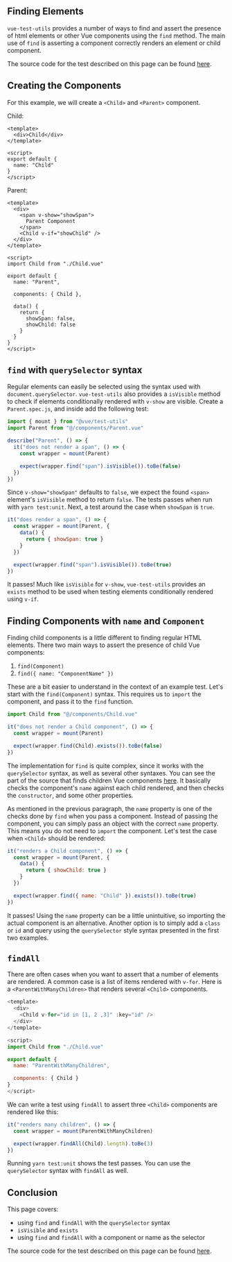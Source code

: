 ## Finding Elements

`vue-test-utils` provides a number of ways to find and assert the presence of html elements or other Vue components using the `find` method. The main use of `find` is asserting a component correctly renders an element or child component.

The source code for the test described on this page can be found [here](https://github.com/lmiller1990/vue-testing-handbook/tree/master/demo-app/tests/unit/Parent.spec.js).

## Creating the Components

For this example, we will create a `<Child>` and `<Parent>` component.

Child: 

```vue
<template>
  <div>Child</div>
</template>

<script>
export default {
  name: "Child"
}
</script>
```

Parent:

```vue
<template>
  <div>
    <span v-show="showSpan">
      Parent Component
    </span>
    <Child v-if="showChild" />
  </div>
</template>

<script>
import Child from "./Child.vue"

export default {
  name: "Parent",

  components: { Child },

  data() {
    return {
      showSpan: false,
      showChild: false
    }
  }
}
</script>
```

## `find` with `querySelector` syntax

Regular elements can easily be selected using the syntax used with `document.querySelector`. `vue-test-utils` also provides a `isVisible` method to check if elements conditionally rendered with `v-show` are visible. Create a `Parent.spec.js`, and inside add the following test:

```js
import { mount } from "@vue/test-utils"
import Parent from "@/components/Parent.vue"

describe("Parent", () => {
  it("does not render a span", () => {
    const wrapper = mount(Parent)

    expect(wrapper.find("span").isVisible()).toBe(false)
  })
})
```

Since `v-show="showSpan"` defaults to `false`, we expect the found `<span>` element's `isVisible` method to return `false`. The tests passes when run with `yarn test:unit`. Next, a test around the case when `showSpan` is `true`.

```js
it("does render a span", () => {
  const wrapper = mount(Parent, {
    data() {
      return { showSpan: true }
    }
  })

  expect(wrapper.find("span").isVisible()).toBe(true)
})
```

It passes! Much like `isVisible` for `v-show`, `vue-test-utils` provides an `exists` method to be used when testing elements conditionally rendered using `v-if`.

## Finding Components with `name` and `Component`

Finding child components is a little different to finding regular HTML elements. There two main ways to assert the presence of child Vue components:

1. `find(Component)`
2. `find({ name: "ComponentName" })`

These are a bit easier to understand in the context of an example test. Let's start with the `find(Component)` syntax. This requires us to `import` the component, and pass it to the `find` function.

```js
import Child from "@/components/Child.vue"

it("does not render a Child component", () => {
  const wrapper = mount(Parent)

  expect(wrapper.find(Child).exists()).toBe(false)
})
```

The implementation for `find` is quite complex, since it works with the `querySelector` syntax, as well as several other syntaxes. You can see the part of the source that finds children Vue components [here](https://github.com/vuejs/vue-test-utils/blob/dev/packages/test-utils/src/find.js). It basically checks the component's `name` against each child rendered, and then checks the `constructor`, and some other properties. 

As mentioned in the previous paragraph, the `name` property is one of the checks done by `find` when you pass a component. Instead of passing the component, you can simply pass an object with the correct `name` property. This means you do not need to `import` the component. Let's test the case when `<Child>` should be rendered:

```js
it("renders a Child component", () => {
  const wrapper = mount(Parent, {
    data() {
      return { showChild: true }
    }
  })

  expect(wrapper.find({ name: "Child" }).exists()).toBe(true)
})
```

It passes! Using the `name` property can be a little unintuitive, so importing the actual component is an alternative. Another option is to simply add a `class` or `id` and query using the `querySelector` style syntax presented in the first two examples.

## `findAll`

There are often cases when you want to assert that a number of elements are rendered. A common case is a list of items rendered with `v-for`. Here is a `<ParentWithManyChildren>` that renders several `<Child>` components.

```js
<template>
  <div>
    <Child v-for="id in [1, 2 ,3]" :key="id" />
  </div>
</template>

<script>
import Child from "./Child.vue"

export default {
  name: "ParentWithManyChildren",

  components: { Child }
}
</script>
```

We can write a test using `findAll` to assert three `<Child>` components are rendered like this:

```js
it("renders many children", () => {
  const wrapper = mount(ParentWithManyChildren)

  expect(wrapper.findAll(Child).length).toBe(3)
})
```

Running `yarn test:unit` shows the test passes. You can use the `querySelector` syntax with `findAll` as well.

## Conclusion

This page covers:

- using `find` and `findAll` with the `querySelector` syntax
- `isVisible` and `exists`
- using `find` and `findAll` with a component or name as the selector

The source code for the test described on this page can be found [here](https://github.com/lmiller1990/vue-testing-handbook/tree/master/demo-app/tests/unit/Parent.spec.js).

